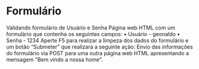 # Formulário
Validando formulário de Usuário e Senha
Página web HTML com um formulário que contenha os seguintes campos: 
• Usuário - geonaldo
• Senha - 1234
Aperte F5 para realizar a limpeza dos dados do formulário e um botão “Submeter” que realizara a seguinte ação: 
Envio das informações do formulário via POST para uma outra página web HTML apresentando a mensagem "Bem vindo a nossa home".
